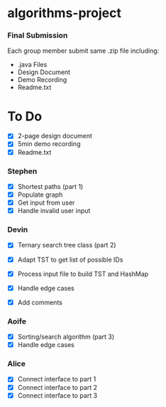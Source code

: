 # algorithms-project
### Final Submission
Each group member submit same .zip file including:
- .java Files
- Design Document
- Demo Recording
- Readme.txt

# To Do

- [x] 2-page design document
- [x] 5min demo recording
- [x] Readme.txt

### Stephen
- [x] Shortest paths (part 1)
- [x] Populate graph
- [x] Get input from user
- [x] Handle invalid user input

### Devin

- [x] Ternary search tree class (part 2)
- [x] Adapt TST to get list of possible IDs
- [x] Process input file to build TST and HashMap
- [x] Handle edge cases
- [x] Add comments


### Aoife

- [x] Sorting/search algorithm (part 3)
- [x] Handle edge cases

### Alice
- [x] Connect interface to part 1
- [x] Connect interface to part 2
- [x] Connect interface to part 3
